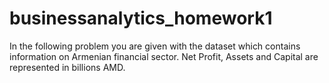 # businessanalytics_homework1
In the following problem you are given with the dataset which contains information on Armenian financial sector. Net Profit, Assets and Capital are represented in billions AMD.
